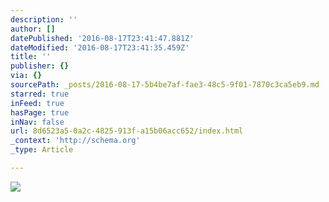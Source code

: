 ```yaml
---
description: ''
author: []
datePublished: '2016-08-17T23:41:47.881Z'
dateModified: '2016-08-17T23:41:35.459Z'
title: ''
publisher: {}
via: {}
sourcePath: _posts/2016-08-17-5b4be7af-fae3-48c5-9f01-7870c3ca5eb9.md
starred: true
inFeed: true
hasPage: true
inNav: false
url: 8d6523a5-0a2c-4825-913f-a15b06acc652/index.html
_context: 'http://schema.org'
_type: Article

---
```

![](https://the-grid-user-content.s3-us-west-2.amazonaws.com/434039d8-c9e3-4b5b-960f-5ba2ba3a5029.jpg)